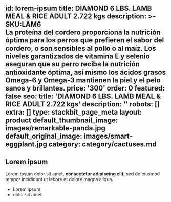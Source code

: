 id: lorem-ipsum
title: DIAMOND 6 LBS. LAMB MEAL & RICE ADULT 2.722 kgs
description: >-
  SKU:LAM6 <br> La proteína del cordero proporciona la nutrición óptima para los
  perros que prefieren el sabor del cordero, o son sensibles al pollo o al maíz.
  Los niveles garantizados de vitamina E y selenio aseguran que su perro reciba
  la nutrición antioxidante óptima, así mismo los ácidos grasos Omega-6 y
  Omega-3 mantienen la piel y el pelo sanos y brillantes.
price: '300'
order: 0
featured: false
seo:
  title: 'DIAMOND 6 LBS. LAMB MEAL & RICE ADULT 2.722 kgs'
  description: ''
  robots: []
  extra: []
  type: stackbit_page_meta
layout: product
default_thumbnail_image: images/remarkable-panda.jpg
default_original_image: images/smart-eggplant.jpg
category: category/cactuses.md
---
## Lorem ipsum

Lorem ipsum dolor sit amet, **consectetur adipiscing elit**, sed do eiusmod tempor incididunt ut labore et dolore magna aliqua.

- Lorem ipsum
- dolor sit amet